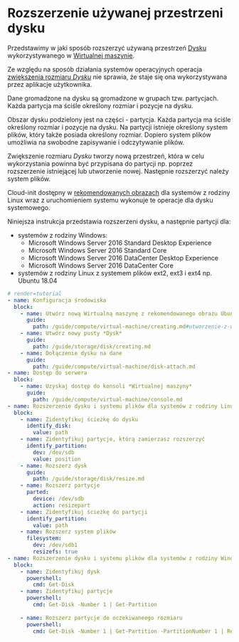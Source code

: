 # Rozszerzenie używanej przestrzeni dysku 

Przedstawimy w jaki sposób rozszerzyć używaną przestrzeń [Dysku](/resource/storage/disk.md) wykorzystywanego w [Wirtualnej maszynie](/resource/compute/virtual-machine.md).

Ze względu na sposób działania systemów operacyjnych operacja [zwiększenia rozmiaru *Dysku*](/home/adas/Devel/rbx-static-docs/site/guide/storage/disk/resize.md) nie sprawia, że staje się ona wykorzystywana przez aplikacje użytkownika. 

Dane gromadzone na dysku są gromadzone w grupach tzw. partycjach. Każda partycja ma ściśle określony rozmiar i pozycje na dysku. 

Obszar dysku podzielony jest na części - partycja. Każda partycja ma ściśle określony rozmiar i pozycje na dysku. Na partycji istnieje określony system plików, który także posiada określony rozmiar. Dopiero system plików umożliwia na swobodne zapisywanie i odczytywanie plików.

Zwiększenie rozmiaru *Dysku* tworzy nową przestrzeń, która w celu wykorzystania powinna być przypisana do partycji np. poprzez rozszerzenie istniejącej lub utworzenie nowej. Następnie rozszerzyć należy system plików.

Cloud-init dostępny w [rekomendowanych obrazach](/platform/recommended-images.md) dla systemów z rodziny Linux wraz z uruchomieniem systemu wykonuje te operacje dla dysku systemowego.

Niniejsza instrukcja przedstawia rozszerzeni dysku, a następnie partycji dla:

* systemów z rodziny Windows:
    * Microsoft Windows Server 2016 Standard Desktop Experience
    * Microsoft Windows Server 2016 Standard Core
    * Microsoft Windows Server 2016 DataCenter Desktop Experience
    * Microsoft Windows Server 2016 DataCenter Core
* systemów z rodziny Linux z systemem plików ext2, ext3 i ext4 np. Ubuntu 18.04

```yaml
# render=tutorial
- name: Konfiguracja środowiska
  block:
    - name: Utwórz nową Wirtualną maszynę z rekomendowanego obrazu Ubuntu lub Windows
      guide: 
        path: /guide/compute/virtual-machine/creating.md#utworzenie-z-wykorzystaniem-rekomendowanego-obrazu
    - name: Utwórz nowy pusty *Dysk*
      guide:
        path: /guide/storage/disk/creating.md
    - name: Dołączenie dysku na dane
      guide: 
        path: /guide/compute/virtual-machine/disk-attach.md
- name: Dostęp do serwera
  block:
    - name: Uzyskaj dostęp do konsoli *Wirtualnej maszyny*
      guide:  
        path: /guide/compute/virtual-machine/console.md
- name: Rozszerzenie dysku i systemu plików dla systemów z rodziny Linux
  block:
    - name: Zidentyfikuj ścieżkę do dysku
      identify_disk:
        value: path
    - name: Zidentyfikuj partycje, którą zamierzasz rozszerzyć
      identify_partition:
        dev: /dev/sdb
        value: position
    - name: Rozszerz dysk
      guide: 
        path: /guide/storage/disk/resize.md
    - name: Rozszerz partycje
      parted:
        device: /dev/sdb
        action: resizepart
    - name: Zidentyfikuj ścieżkę do partycji
      identify_partition:
        value: path
    - name: Rozszerz system plików
      filesystem:
        dev: /dev/sdb1
        resizefs: true
- name: Rozszerzenie dysku i systemu plików dla systemów z rodziny Windows
  block:
    - name: Zidentyfikuj dysk
      powershell:
        cmd: Get-Disk
    - name: Zidentyfikuj partycje
      powershell:
        cmd: Get-Disk -Number 1 | Get-Partition
     
    - name: Rozszerz partycje do oczekiwaneego rozmiaru
      powershell:
        cmd: Get-Disk -Number 1 | Get-Partition -PartitionNumber 1 | Resize-Partition -Size (100 GB)
```
